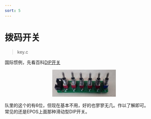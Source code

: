 ```yaml
---
sort: 5
---
```


# 拨码开关

>key.c

国际惯例，先看百科[DIP开关](https://zh.wikipedia.org/zh-cn/DIP%E9%96%8B%E9%97%9C)

<center><img src="pic/dip.jpg" width="40%" height="40%"></center>  

队里的这个的有6位，但现在基本不用，好的也寥寥无几。作以了解即可。  
常见的还是EPOS上面那种滑动型DIP开关。  
